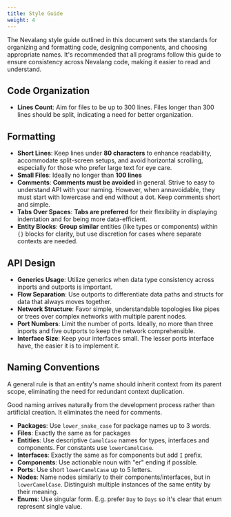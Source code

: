 ```yaml
---
title: Style Guide
weight: 4
---
```


The Nevalang style guide outlined in this document sets the standards for organizing and formatting code, designing components, and choosing appropriate names. It's recommended that all programs follow this guide to ensure consistency across Nevalang code, making it easier to read and understand.

## Code Organization

- **Lines Count**: Aim for files to be up to 300 lines. Files longer than 300 lines should be split, indicating a need for better organization.

## Formatting

- **Short Lines**: Keep lines under **80 characters** to enhance readability, accommodate split-screen setups, and avoid horizontal scrolling, especially for those who prefer large text for eye care.
- **Small Files**: Ideally no longer than **100 lines**
- **Comments**: **Comments must be avoided** in general. Strive to easy to understand API with your naming. However, when annavoidable, they must start with lowercase and end without a dot. Keep comments short and simple.
- **Tabs Over Spaces**: **Tabs are preferred** for their flexibility in displaying indentation and for being more data-efficient.
- **Entity Blocks**: **Group similar** entities (like types or components) within `{}` blocks for clarity, but use discretion for cases where separate contexts are needed.

## API Design

- **Generics Usage**: Utilize generics when data type consistency across inports and outports is important.
- **Flow Separation**: Use outports to differentiate data paths and structs for data that always moves together.
- **Network Structure**: Favor simple, understandable topologies like pipes or trees over complex networks with multiple parent nodes.
- **Port Numbers**: Limit the number of ports. Ideally, no more than three inports and five outports to keep the network comprehensible.
- **Interface Size**: Keep your interfaces small. The lesser ports interface have, the easier it is to implement it.

## Naming Conventions

A general rule is that an entity's name should inherit context from its parent scope, eliminating the need for redundant context duplication.

Good naming arrives naturally from the development process rather than artificial creation. It eliminates the need for comments.

- **Packages**: Use `lower_snake_case` for package names up to 3 words.
- **Files**: Exactly the same as for packages
- **Entities**: Use descriptive `CamelCase` names for types, interfaces and components. For constants use `lowerCamelCase`.
- **Interfaces**: Exactly the same as for components but add `I` prefix.
- **Components**: Use actionable noun with "er" ending if possible.
- **Ports**: Use short `lowerCamelCase` up to 5 letters.
- **Nodes**: Name nodes similarly to their components/interfaces, but in `lowerCamelCase`. Distinguish multiple instances of the same entity by their meaning.
- **Enums**: Use singular form. E.g. prefer `Day` to `Days` so it's clear that enum represent single value.